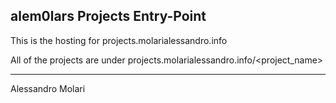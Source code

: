 ## alem0lars Projects Entry-Point

This is the hosting for projects.molarialessandro.info

All of the projects are under projects.molarialessandro.info/<project_name>

---

Alessandro Molari
